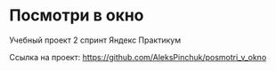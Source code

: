 # Посмотри в окно

Учебный проект 2 спринт Яндекс Практикум

Ссылка на проект:
https://github.com/AleksPinchuk/posmotri_v_okno
